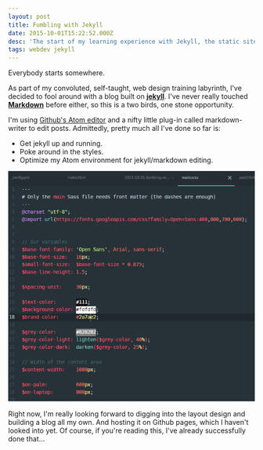 ```yaml
---
layout: post
title: Fumbling with Jekyll
date: 2015-10-01T15:22:52.000Z
desc: 'The start of my learning experience with Jekyll, the static site generator.'
tags: webdev jekyll
---
```


Everybody starts somewhere.

As part of my convoluted, self-taught, web design training labyrinth, I've decided to fool around with a blog built on [**jekyll**](https://jekyllrb.com/). I've never really touched [**Markdown**](http://whatismarkdown.com) before either, so this is a two birds, one stone opportunity.

I'm using [Github's Atom editor](http://www.atom.io) and a nifty little plug-in called markdown-writer to edit posts. Admittedly, pretty much all I've done so far is:
- Get jekyll up and running.
- Poke around in the styles.
- Optimize my Atom environment for jekyll/markdown editing.

![changing my blog font to open sans](\assets\opensans_editing.png)

Right now, I'm really looking forward to digging into the layout design and building a blog all my own. And hosting it on Github pages, which I haven't looked into yet. Of course, if you're reading this, I've already successfully done that...
